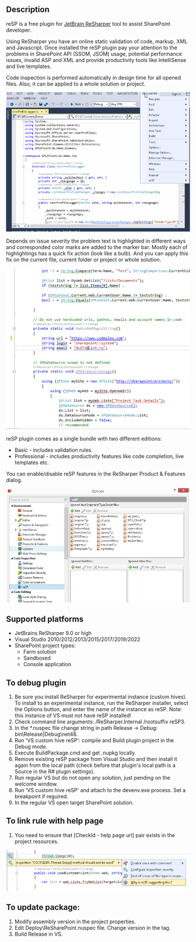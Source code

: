## Description
reSP is a free plugin for [JetBrain ReSharper](https://plugins.jetbrains.com/plugin/11684-resp) tool to assist SharePoint developer.

Using ReSharper you have an online static validation of code, markup, XML and Javascript. Once installed the reSP plugin pay your attention to the problems in SharePoint API (SSOM, JSOM) usage, potential performance issues, invalid ASP and XML and provide productivity tools like IntelliSense and live templates. 

Code inspection is performed automatically in design time for all opened files. Also, it can be applied to a whole solution or project. 

![inspect image](/assets/inspect.png 'you can inspect both the current file and the entire project or solution')

Depends on issue severity the problem text is highlighted in different ways and corresponded color marks are added to the marker bar. Mostly each of highlightings has a quick fix action (look like a bulb). And you can apply this fix on the current file, current folder or project or whole solution.

![severity image](/assets/severity.png 'you can change the severity as well')

reSP plugin comes as a single bundle with two different editions:

* Basic - includes validation rules.
* Professional - includes productivity features like code completion, live templates etc.

You can enable/disable reSP features in the ReSharper Product & Features dialog.

![options image](/assets/options.png 'you can specify file for ignoring')

## Supported platforms
* JetBrains ReSharper 9.0 or high 
* Visual Studio 2010/2012/2013/2015/2017/2019/2022
* SharePoint project types:
   * Farm solution
   * Sandboxed
   * Console application

## To debug plugin 
1. Be sure you install ReSharper for experimental instance (custom hives).
To install to an experimental instance, run the ReSharper installer, select the Options button, and enter the name of the instance as reSP. Note: this instance of VS must not have reSP installed!
2. Check command line arguments: /ReSharper.Internal /rootsuffix reSP3. 
3. In the *.nuspec file change string in path Release -> Debug: bin\Release|Debug\net48\.
4. Run 'VS custom hive reSP': compile and Build plugin project in the Debug mode.
5. Execute BuildPackage.cmd and get .nupkg locally.
6. Remove existing reSP package from Visual Studio and then install it again from the local path (check before that plugin's local path is a Source in the R# plugin settings).
7. Run regular VS but do not open any solution, just pending on the welcome window.
8. Run 'VS custom hive reSP' and attach to the devenv.exe process. Set a breakpoint if reguired.
9. In the regular VS open target SharePoint solution.

## To link rule with help page 
1. You need to ensure that [CheckId - help page url] pair exists in the project resources.

![help image](/assets/get_help.png 'how to get help for incident')

## To update package:
1. Modify assembly version in the project properties.
2. Edit Deploy\ReSharePoint.nuspec file. Change version in the <version> tag.
3. Build Release in VS. 
